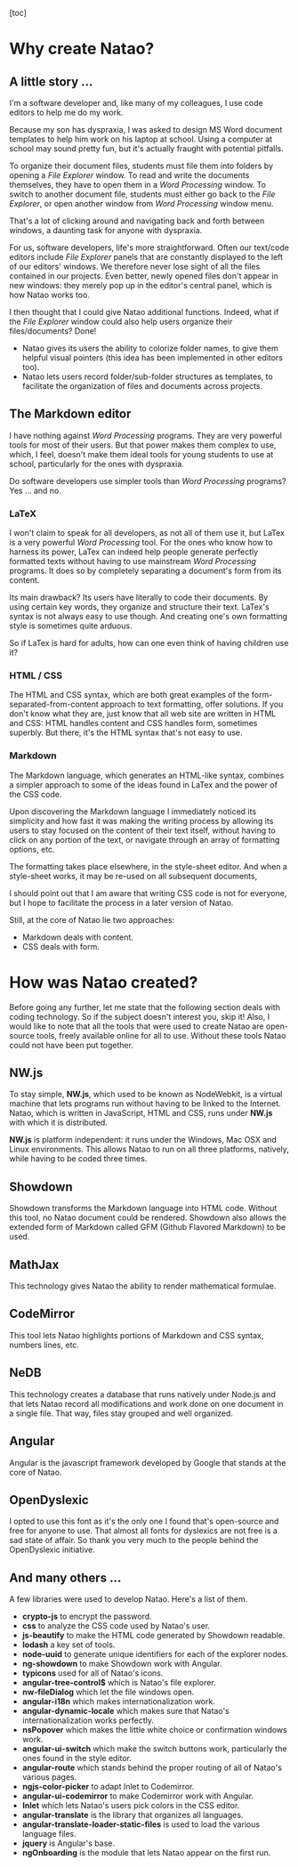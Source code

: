 [toc]

# Why create Natao?

## A little story ...

I'm a software developer and, like many of my colleagues, I use code editors to help me do my work. 

Because my son has dyspraxia, I was asked to design MS Word document templates to help him work on his laptop at school. Using a computer at school may sound pretty fun, but it's actually fraught with potential pitfalls.

To organize their document files, students must file them into folders by opening a  *File Explorer* window. To read and write the documents themselves, they have to open them in a *Word Processing* window. To switch to another document file, students must either go back to the *File Explorer*, or open another window from *Word Processing* window menu.

That's a lot of clicking around and navigating back and forth between windows, a daunting task for anyone with dyspraxia.

For us, software developers, life's more straightforward. Often our text/code editors include *File Explorer* panels that are constantly displayed to the left of our editors' windows. We therefore never lose sight of all the files contained in our projects. Even better, newly opened files don't appear in new windows: they merely pop up in the editor's central panel, which is how Natao works too.

I then thought that I could give Natao additional functions. Indeed, what if the *File Explorer* window could also help users organize their files/documents? Done!

- Natao gives its users the ability to colorize folder names, to give them helpful visual pointers (this idea has been implemented in other editors too).
- Natao lets users record folder/sub-folder structures as templates, to facilitate the organization of files and documents across projects.

## The Markdown editor

I have nothing against *Word Processing* programs. They are very powerful tools for most of their users. But that power makes them complex to use, which, I feel, doesn't make them ideal tools for young students to use at school, particularly for the ones with dyspraxia.

Do software developers use simpler tools than *Word Processing* programs? Yes ... and no.

### LaTeX

I won't claim to speak for all developers, as not all of them use it, but LaTex is a very powerful *Word Processing* tool. For the ones who know how to harness its power, LaTex can indeed help people generate perfectly formatted texts without having to use mainstream *Word Processing* programs. It does so by completely separating a document's form from its content.

Its main drawback? Its users have literally to code their documents. By using certain key words, they organize and structure their text. LaTex's syntax is not always easy to use though. And creating one's own formatting style is sometimes quite arduous. 

So if LaTex is hard for adults, how can one even think of having children use it?

### HTML / CSS

The HTML and CSS syntax, which are both great examples of the form-separated-from-content approach to text formatting, offer solutions. If you don't know what they are, just know that all web site are written in HTML and CSS: HTML handles content and CSS handles form, sometimes superbly. But there, it's the HTML syntax that's not easy to use.

### Markdown

The Markdown language, which generates an HTML-like syntax, combines a simpler approach to some of the ideas found in LaTex and the power of the CSS code.

Upon discovering the Markdown language I immediately noticed its simplicity and how fast it was making the writing process by allowing its users to stay focused on the content of their text itself, without having to click on any portion of the text, or navigate through an array of formatting options, etc. 

The formatting takes place elsewhere, in the style-sheet editor. And when a style-sheet works, it may be re-used on all subsequent documents, 

I should point out that I am aware that writing CSS code is not for everyone, but I hope to facilitate the process in a later version of Natao.

Still, at the core of Natao lie two approaches: 
- Markdown deals with content.
- CSS deals with form.

# How was Natao created?

Before going any further, let me state that the following section deals with coding technology. So if the subject doesn't interest you, skip it!
Also, I would like to note that all the tools that were used to create Natao are open-source tools, freely available online for all to use. Without these tools Natao could not have been put together.

## NW.js

To stay simple, **NW.js**, which used to be known as NodeWebkit, is a virtual machine that lets programs run without having to be linked to the Internet. 
Natao, which is written in JavaScript, HTML and CSS, runs under **NW.js** with which it is distributed.

**NW.js** is platform independent: it runs under the Windows, Mac OSX and Linux environments. This allows Natao to run on all three platforms, natively, while having to be coded three times.

## Showdown

Showdown transforms the Markdown language into HTML code. Without this tool, no Natao document could be rendered. Showdown also allows the extended form of Markdown called GFM (Github Flavored Markdown) to be used.

## MathJax

This technology gives Natao the ability to render mathematical formulae.

## CodeMirror

This tool lets Natao highlights portions of Markdown and CSS syntax, numbers lines,   etc.

## NeDB

This technology creates a database that runs natively under Node.js and that lets Natao record all modifications and work done on one document in a single file. That way, files stay grouped and well organized. 

## Angular

Angular is the javascript framework developed by Google that stands at the core of Natao.

## OpenDyslexic

I opted to use this font as it's the only one I found that's open-source and free for anyone to use. That almost all fonts for dyslexics are not free is a sad state of affair. So thank you very much to the people behind the OpenDyslexic initiative.

## And many others ...

A few libraries were used to develop Natao. Here's a list of them. 

- **crypto-js** to encrypt the password.
- **css** to analyze the CSS code used by Natao's user.
- **js-beautify** to make the HTML code generated by Showdown readable.
- **lodash** a key set of tools.
- **node-uuid** to generate unique identifiers for each of the explorer nodes.
- **ng-showdown** to make Showdown work with Angular.
- **typicons** used for all of Natao's icons.
- **angular-tree-control$** which is Natao's file explorer.
- **nw-fileDialog** which let the file windows open.
- **angular-i18n** which makes internationalization work.
- **angular-dynamic-locale** which makes sure that Natao's internationalization works perfectly.
- **nsPopover** which makes the little white choice or confirmation windows work.
- **angular-ui-switch** which make the switch buttons work, particularly the ones found in the style editor.
- **angular-route** which stands behind the proper routing of all of Natao's various pages.
- **ngjs-color-picker** to adapt Inlet to Codemirror.
- **angular-ui-codemirror** to make Codemirror work with Angular.
- **Inlet** which lets Natao's users pick colors in the CSS editor.
- **angular-translate** is the library that organizes all languages.
- **angular-translate-loader-static-files** is used to load the various language files.
- **jquery** is Angular's base.
- **ngOnboarding** is the module that lets Natao appear on the first run.
